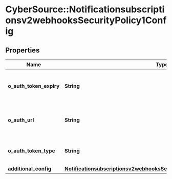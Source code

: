 # CyberSource::Notificationsubscriptionsv2webhooksSecurityPolicy1Config

## Properties
Name | Type | Description | Notes
------------ | ------------- | ------------- | -------------
**o_auth_token_expiry** | **String** | Token expiration for the oAuth server. | [optional] 
**o_auth_url** | **String** | Client direct endpoint to the oAuth server. | [optional] 
**o_auth_token_type** | **String** | Token type for the oAuth config. | [optional] 
**additional_config** | [**Notificationsubscriptionsv2webhooksSecurityPolicy1ConfigAdditionalConfig**](Notificationsubscriptionsv2webhooksSecurityPolicy1ConfigAdditionalConfig.md) |  | [optional] 


